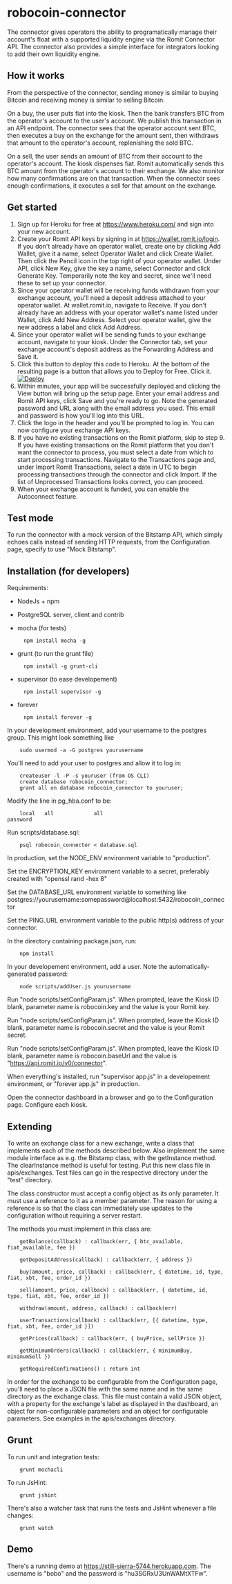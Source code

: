# robocoin-connector

The connector gives operators the ability to programatically manage their account's float with a supported liquidity engine via the Romit Connector API.  The connector also provides a simple interface for integrators looking to add their own liquidity engine.

## How it works

From the perspective of the connector, sending money is similar to buying Bitcoin and receiving money is similar to 
selling Bitcoin. 

On a buy, the user puts fiat into the kiosk. Then the bank transfers BTC from the operator's account to the user's
account. We publish this transaction in an API endpoint. The connector sees that the operator account sent BTC, then
executes a buy on the exchange for the amount sent, then withdraws that amount to the operator's account, replenishing
the sold BTC.

On a sell, the user sends an amount of BTC from their account to the operator's account. The kiosk dispenses fiat.
Romit automatically sends this BTC amount from the operator's account to their exchange. We also monitor how many
confirmations are on that transaction. When the connector sees enough confirmations,
it executes a sell for that amount on the exchange.

## Get started

1. Sign up for Heroku for free at https://www.heroku.com/ and sign into your new account.
2. Create your Romit API keys by signing in at https://wallet.romit.io/login. If you don't already have an operator 
wallet, create one by clicking Add Wallet, give it a name, select Operator Wallet and click Create Wallet. Then click 
the Pencil icon in the top right of your operator wallet. Under API, click New Key, give the key a name, select 
Connector and click Generate Key. Temporarily note the key and secret, since we'll need these to set up your connector. 
3. Since your operator wallet will be receiving funds withdrawn from your exchange account, you'll need a deposit 
address attached to your operator wallet. At wallet.romit.io, navigate to Receive. If you don't already have an address 
with your operator wallet's name listed under Wallet, click Add New Address. Select your operator wallet, give the new 
address a label and click Add Address. 
4. Since your operator wallet will be sending funds to your exchange account, navigate to your kiosk. Under the 
Connector tab, set your exchange account's deposit address as the Forwarding Address and Save it. 
5. Click this button to deploy this code to Heroku. At the bottom of the resulting page is a button that allows you to 
Deploy for Free. Click it. [![Deploy](https://www.herokucdn.com/deploy/button.png)](https://heroku.com/deploy)
6. Within minutes, your app will be successfully deployed and clicking the View button will bring up the setup page. 
Enter your email address and Romit API keys, click Save and you're ready to go. Note the generated password and URL 
along with the email address you used. This email and password is how you'll log into this URL.
7. Click the logo in the header and you'll be prompted to log in. You can now configure your exchange API keys.
8. If you have no existing transactions on the Romit platform, skip to step 9. If you have existing transactions on the 
Romit platform that you don't want the connector to process, you must select a date from which to start processing 
transactions. Navigate to the Transactions page and, under Import Romit Transactions, select a date in UTC to begin 
processing transactions through the connector and click Import. If the list of Unprocessed Transactions looks correct, 
you can proceed.
9. When your exchange account is funded, you can enable the Autoconnect feature. 

## Test mode

To run the connector with a mock version of the Bitstamp API, which simply echoes calls instead of sending HTTP
requests, from the Configuration page, specify to use "Mock Bitstamp".

## Installation (for developers)

Requirements:

* NodeJs + npm
* PostgreSQL server, client and contrib
* mocha (for tests)

        npm install mocha -g

* grunt (to run the grunt file)

        npm install -g grunt-cli

* supervisor (to ease developement)

        npm install supervisor -g

* forever

        npm install forever -g

In your development environment, add your username to the postgres group. This might look something like

        sudo usermod -a -G postgres yourusername

You'll need to add your user to postgres and allow it to log in:

        createuser -l -P -s youruser (from OS CLI)
        create database robocoin_connector;
        grant all on database robocoin_connector to youruser;

Modify the line in pg_hba.conf to be:

        local   all             all                                     password

Run scripts/database.sql:

        psql robocoin_connector < database.sql

In production, set the NODE_ENV environment variable to "production".

Set the ENCRYPTION_KEY environment variable to a secret, preferably created with "openssl rand -hex 8"

Set the DATABASE_URL environment variable to something like postgres://yourusername:somepassword@localhost:5432/robocoin_connector

Set the PING_URL environment variable to the public http(s) address of your connector.

In the directory containing package.json, run:

        npm install

In your developement environment, add a user. Note the automatically-generated password:

        node scripts/addUser.js yourusername

Run "node scripts/setConfigParam.js". When prompted, leave the Kiosk ID blank, parameter name is robocoin.key and the value is your Romit key.

Run "node scripts/setConfigParam.js". When prompted, leave the Kiosk ID blank, parameter name is robocoin.secret and the value is your Romit secret.

Run "node scripts/setConfigParam.js". When prompted, leave the Kiosk ID blank, parameter name is robocoin.baseUrl and the value is "https://api.romit.io/v0/connector".

When everything's installed, run "supervisor app.js" in a developement environment, or "forever app.js" in production.

Open the connector dashboard in a browser and go to the Configuration page. Configure each kiosk.

## Extending

To write an exchange class for a new exchange, write a class that implements each of the methods described below. Also
implement the same module interface as e.g. the Bitstamp class, with the getInstance method. The clearInstance method
is useful for testing. Put this new class file in apis/exchanges. Test files can go in the respective directory under
the "test" directory.

The class constructor must accept a config object as its only parameter. It must use a reference to it as a member
parameter. The reason for using a reference is so that the class can immediately use updates to the configuration
without requiring a server restart.

The methods you must implement in this class are:

        getBalance(callback) : callback(err, { btc_available, fiat_available, fee })

        getDepositAddress(callback) : callback(err, { address })

        buy(amount, price, callback) : callback(err, { datetime, id, type, fiat, xbt, fee, order_id })

        sell(amount, price, callback) : callback(err, { datetime, id, type, fiat, xbt, fee, order_id })

        withdraw(amount, address, callback) : callback(err)

        userTransactions(callback) : callback(err, [{ datetime, type, fiat, xbt, fee, order_id }])

        getPrices(callback) : callback(err, { buyPrice, sellPrice })

        getMinimumOrders(callback) : callback(err, { minimumBuy, minimumSell })
        
        getRequiredConfirmations() : return int

In order for the exchange to be configurable from the Configuration page, you'll need to place a JSON file with the
same name and in the same directory as the exchange class. This file must contain a valid JSON object, with a property
for the exchange's label as displayed in the dashboard, an object for non-configurable parameters and an object for
configurable parameters. See examples in the apis/exchanges directory.

## Grunt

To run unit and integration tests:

        grunt mochacli

To run JsHint:

        grunt jshint

There's also a watcher task that runs the tests and JsHint whenever a file changes:

        grunt watch

## Demo

There's a running demo at <https://still-sierra-5744.herokuapp.com>. The username is "bobo" and the password is
"hu3SGRxU3UnWAMtXTFw".


